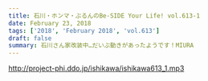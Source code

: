 ```yaml
---
title: 石川・ホンマ・ぶるんのBe-SIDE Your Life! vol.613-1
date: February 23, 2018
tags: ['2018', 'February 2018', 'vol.613']
draft: false
summary: 石川さん家改装中…だいぶ動きがあったようです！MIURA
---
```


http://project-phi.ddo.jp/ishikawa/ishikawa613_1.mp3
